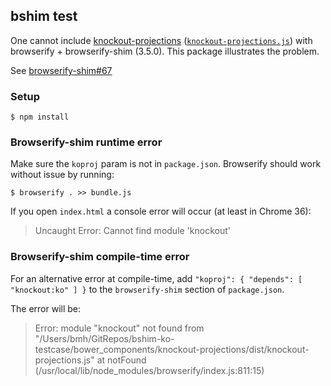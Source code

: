 bshim test
------

One cannot include
[knockout-projections](https://github.com/stevesanderson/knockout-projections)
([`knockout-projections.js`](https://github.com/SteveSanderson/knockout-projections/blob/master/dist/knockout-projections.js))
with browserify + browserify-shim (3.5.0). This package illustrates the problem.

See [browserify-shim#67](https://github.com/thlorenz/browserify-shim/issues/67)

### Setup

`$ npm install`

### Browserify-shim runtime error

Make sure the `koproj` param is not in `package.json`. Browserify should work
without issue by running:

`$ browserify . >> bundle.js`

If you open `index.html` a console error will occur (at least in Chrome 36):

> Uncaught Error: Cannot find module 'knockout'


### Browserify-shim compile-time error

For an alternative error at compile-time, add
`"koproj": { "depends": [ "knockout:ko" ] }`
to the `browserify-shim` section of `package.json`.

The error will be:

> Error: module "knockout" not found from "/Users/bmh/GitRepos/bshim-ko-testcase/bower_components/knockout-projections/dist/knockout-projections.js"
  at notFound (/usr/local/lib/node_modules/browserify/index.js:811:15)
